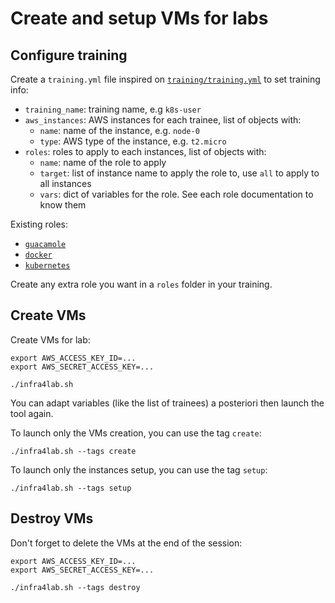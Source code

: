 # Create and setup VMs for labs

## Configure training

Create a `training.yml` file inspired on [`training/training.yml`](training/training.yml) to set training info:

- `training_name`: training name, e.g `k8s-user`
- `aws_instances`: AWS instances for each trainee, list of objects with:
  - `name`: name of the instance, e.g. `node-0`
  - `type`: AWS type of the instance, e.g. `t2.micro`
- `roles`: roles to apply to each instances, list of objects with:
  - `name`: name of the role to apply
  - `target`: list of instance name to apply the role to, use `all` to apply to all instances
  - `vars`: dict of variables for the role. See each role documentation to know them

Existing roles:

- [`guacamole`](roles/guacamole/README.md)
- [`docker`](roles/docker/README.md)
- [`kubernetes`](roles/kubernetes/README.md)

Create any extra role you want in a `roles` folder in your training.

## Create VMs

Create VMs for lab:

```shell
export AWS_ACCESS_KEY_ID=...
export AWS_SECRET_ACCESS_KEY=...

./infra4lab.sh
```

You can adapt variables (like the list of trainees) a posteriori then launch the tool again.

To launch only the VMs creation, you can use the tag `create`:

```shell
./infra4lab.sh --tags create
```

To launch only the instances setup, you can use the tag `setup`:

```shell
./infra4lab.sh --tags setup
```

## Destroy VMs

Don't forget to delete the VMs at the end of the session:

```shell
export AWS_ACCESS_KEY_ID=...
export AWS_SECRET_ACCESS_KEY=...

./infra4lab.sh --tags destroy
```

